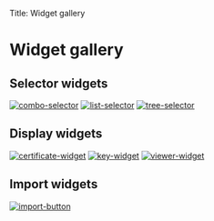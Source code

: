 Title: Widget gallery

Widget gallery
==============

Selector widgets
----------------
[![combo-selector](combo-selector.png)](class.ComboSelector.html)
[![list-selector](list-selector.png)](class.ListSelector.html)
[![tree-selector](tree-selector.png)](class.TreeSelector.html)

Display widgets
---------------
[![certificate-widget](certificate-widget.png)](class.CertificateWidget.html)
[![key-widget](key-widget.png)](class.KeyWidget.html)
[![viewer-widget](viewer-widget.png)](class.ViewerWidget.html)

Import widgets
--------------
[![import-button](import-button.png)](class.ImportButton.html)
